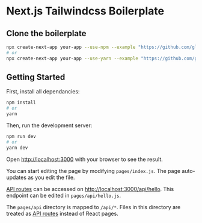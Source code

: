 # Next.js Tailwindcss Boilerplate

## Clone the boilerplate

```bash
npx create-next-app your-app --use-npm --example "https://github.com/glazk0/nextjs-tailwindcss.git"
# or
npx create-next-app your-app --use-yarn --example "https://github.com/glazk0/nextjs-tailwindcss.git"
```

## Getting Started

First, install all dependancies:

```bash
npm install
# or
yarn 
```

Then, run the development server:

```bash
npm run dev
# or
yarn dev
```

Open [http://localhost:3000](http://localhost:3000) with your browser to see the result.

You can start editing the page by modifying `pages/index.js`. The page auto-updates as you edit the file.

[API routes](https://nextjs.org/docs/api-routes/introduction) can be accessed on [http://localhost:3000/api/hello](http://localhost:3000/api/hello). This endpoint can be edited in `pages/api/hello.js`.

The `pages/api` directory is mapped to `/api/*`. Files in this directory are treated as [API routes](https://nextjs.org/docs/api-routes/introduction) instead of React pages.
